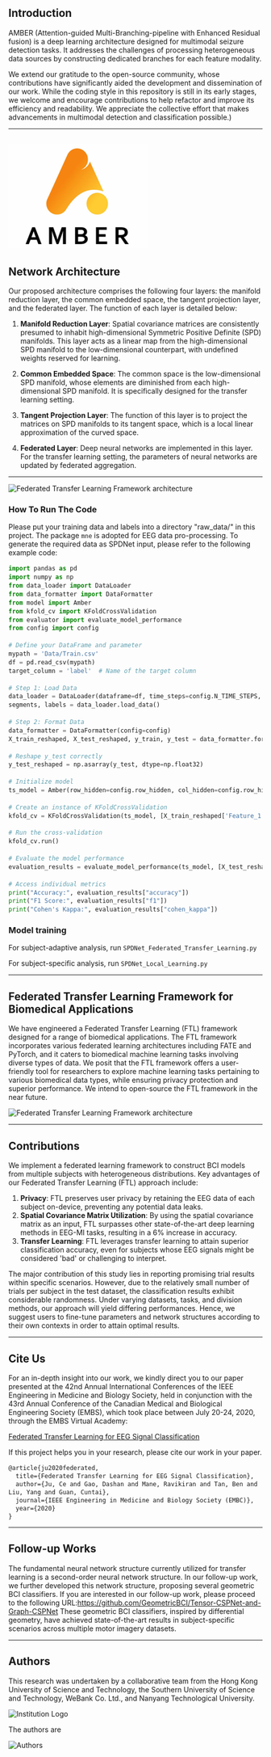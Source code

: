 

## Introduction
AMBER (Attention-guided Multi-Branching-pipeline with Enhanced Residual fusion) is a deep learning architecture designed for multimodal seizure detection tasks. It addresses the challenges of processing heterogeneous data sources by constructing dedicated branches for each feature modality. 

We extend our gratitude to the open-source community, whose contributions have significantly aided the development and dissemination of our work. While the coding style in this repository is still in its early stages, we welcome and encourage contributions to help refactor and improve its efficiency and readability. We appreciate the collective effort that makes advancements in multimodal detection and classification possible.)

---
![Federated Transfer Learning Framework architecture](Images/3.png)
---


## Network Architecture


Our proposed architecture comprises the following four layers: the manifold reduction layer, the common embedded space, the tangent projection layer, and the federated layer. The function of each layer is detailed below:

1. **Manifold Reduction Layer**: Spatial covariance matrices are consistently presumed to inhabit high-dimensional Symmetric Positive Definite (SPD) manifolds. This layer acts as a linear map from the high-dimensional SPD manifold to the low-dimensional counterpart, with undefined weights reserved for learning.

2. **Common Embedded Space**: The common space is the low-dimensional SPD manifold, whose elements are diminished from each high-dimensional SPD manifold. It is specifically designed for the transfer learning setting.

3. **Tangent Projection Layer**: The function of this layer is to project the matrices on SPD manifolds to its tangent space, which is a local linear approximation of the curved space.

4. **Federated Layer**: Deep neural networks are implemented in this layer. For the transfer learning setting, the parameters of neural networks are updated by federated aggregation.

---
![Federated Transfer Learning Framework architecture](https://github.com/jpordoy/AMBER/blob/master/Images/model_plot.png)


### How To Run The Code
Please put your training data and labels into a directory "raw_data/" in this project.
The package `mne` is adopted for EEG data pro-processing. To generate the required data as SPDNet input, please refer to the following example code: 

```python        
import pandas as pd
import numpy as np
from data_loader import DataLoader
from data_formatter import DataFormatter
from model import Amber
from kfold_cv import KFoldCrossValidation
from evaluator import evaluate_model_performance
from config import config

# Define your DataFrame and parameter
mypath = 'Data/Train.csv'
df = pd.read_csv(mypath)
target_column = 'label'  # Name of the target column

# Step 1: Load Data
data_loader = DataLoader(dataframe=df, time_steps=config.N_TIME_STEPS, step=config.step, target_column=target_column)
segments, labels = data_loader.load_data()

# Step 2: Format Data
data_formatter = DataFormatter(config=config)
X_train_reshaped, X_test_reshaped, y_train, y_test = data_formatter.format_data(segments, labels)

# Reshape y_test correctly
y_test_reshaped = np.asarray(y_test, dtype=np.float32)

# Initialize model
ts_model = Amber(row_hidden=config.row_hidden, col_hidden=config.row_hidden, num_classes=config.N_CLASSES)

# Create an instance of KFoldCrossValidation
kfold_cv = KFoldCrossValidation(ts_model, [X_train_reshaped['Feature_1'], X_train_reshaped['Feature_2']], y_train)

# Run the cross-validation
kfold_cv.run()

# Evaluate the model performance
evaluation_results = evaluate_model_performance(ts_model, [X_test_reshaped['Feature_1'], X_test_reshaped['Feature_2']], y_test_reshaped)

# Access individual metrics
print("Accuracy:", evaluation_results["accuracy"])
print("F1 Score:", evaluation_results["f1"])
print("Cohen's Kappa:", evaluation_results["cohen_kappa"])

```

### Model training

For subject-adaptive analysis, run `SPDNet_Federated_Transfer_Learning.py `

For subject-specific analysis, run `SPDNet_Local_Learning.py`

---

## Federated Transfer Learning Framework for Biomedical Applications

We have engineered a Federated Transfer Learning (FTL) framework designed for a range of biomedical applications. The FTL framework incorporates various federated learning architectures including FATE and PyTorch, and it caters to biomedical machine learning tasks involving diverse types of data. We posit that the FTL framework offers a user-friendly tool for researchers to explore machine learning tasks pertaining to various biomedical data types, while ensuring privacy protection and superior performance. We intend to open-source the FTL framework in the near future.

![Federated Transfer Learning Framework architecture](Images/mdoel_plot.png)

---

## Contributions

We implement a federated learning framework to construct BCI models from multiple subjects with heterogeneous distributions. Key advantages of our Federated Transfer Learning (FTL) approach include:

1. **Privacy**: FTL preserves user privacy by retaining the EEG data of each subject on-device, preventing any potential data leaks.
2. **Spatial Covariance Matrix Utilization**: By using the spatial covariance matrix as an input, FTL surpasses other state-of-the-art deep learning methods in EEG-MI tasks, resulting in a 6% increase in accuracy.
3. **Transfer Learning**: FTL leverages transfer learning to attain superior classification accuracy, even for subjects whose EEG signals might be considered 'bad' or challenging to interpret.

The major contribution of this study lies in reporting promising trial results within specific scenarios. However, due to the relatively small number of trials per subject in the test dataset, the classification results exhibit considerable randomness. Under varying datasets, tasks, and division methods, our approach will yield differing performances. Hence, we suggest users to fine-tune parameters and network structures according to their own contexts in order to attain optimal results.

---


## Cite Us

For an in-depth insight into our work, we kindly direct you to our paper presented at the 42nd Annual International Conferences of the IEEE Engineering in Medicine and Biology Society, held in conjunction with the 43rd Annual Conference of the Canadian Medical and Biological Engineering Society (EMBS), which took place between July 20-24, 2020, through the EMBS Virtual Academy:

[Federated Transfer Learning for EEG Signal Classification](https://arxiv.org/abs/2004.12321)

If this project helps you in your research, please cite our work in your paper.

```
@article{ju2020federated,
  title={Federated Transfer Learning for EEG Signal Classification},
  author={Ju, Ce and Gao, Dashan and Mane, Ravikiran and Tan, Ben and Liu, Yang and Guan, Cuntai},
  journal={IEEE Engineering in Medicine and Biology Society (EMBC)},
  year={2020}
}
```
---

## Follow-up Works

The fundamental neural network structure currently utilized for transfer learning is a second-order neural network structure. In our follow-up work, we further developed this network structure, proposing several geometric BCI classifiers. If you are interested in our follow-up work, please proceed to the following URL:https://github.com/GeometricBCI/Tensor-CSPNet-and-Graph-CSPNet These geometric BCI classifiers, inspired by differential geometry, have achieved state-of-the-art results in subject-specific scenarios across multiple motor imagery datasets.

---

## Authors

This research was undertaken by a collaborative team from the Hong Kong University of Science and Technology, the Southern University of Science and Technology, WeBank Co. Ltd., and Nanyang Technological University.

![Institution Logo](https://github.com/DashanGao/Federated-Transfer-Leraning-for-EEG/blob/master/imgs/institution_logo.png)

The authors are

![Authors](https://github.com/DashanGao/Federated-Transfer-Leraning-for-EEG/blob/master/imgs/authors_embc.png)


